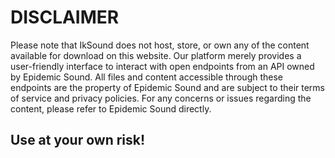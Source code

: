 # DISCLAIMER
Please note that IkSound does not host, store, or own any of the content available for download on this website. Our platform merely provides a user-friendly interface to interact with open endpoints from an API owned by Epidemic Sound. All files and content accessible through these endpoints are the property of Epidemic Sound and are subject to their terms of service and privacy policies. For any concerns or issues regarding the content, please refer to Epidemic Sound directly.

## Use at your own risk!